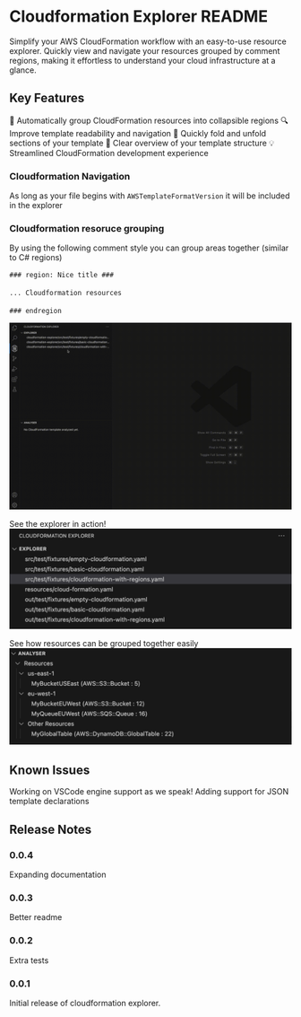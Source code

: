 # Cloudformation Explorer README
Simplify your AWS CloudFormation workflow with an easy-to-use resource explorer. Quickly view and navigate your resources grouped by comment regions, making it effortless to understand your cloud infrastructure at a glance.


## Key Features
📂 Automatically group CloudFormation resources into collapsible regions
🔍 Improve template readability and navigation
🚀 Quickly fold and unfold sections of your template
🧭 Clear overview of your template structure
💡 Streamlined CloudFormation development experience


### Cloudformation Navigation
As long as your file begins with `AWSTemplateFormatVersion` it will be included in the explorer

### Cloudformation resoruce grouping
By using the following comment style you can group areas together (similar to C# regions)

```
### region: Nice title ###

... Cloudformation resources

### endregion

```

![Demo of My VSCode Extension](resources/assets/demo.gif)

See the explorer in action!
![Explorer View](resources/assets/explorer.png)

See how resources can be grouped together easily
![Analyser View](resources/assets/analyser.png)

## Known Issues

Working on VSCode engine support as we speak!
Adding support for JSON template declarations

## Release Notes
### 0.0.4
Expanding documentation

### 0.0.3
Better readme

### 0.0.2
Extra tests

### 0.0.1
Initial release of cloudformation explorer.

